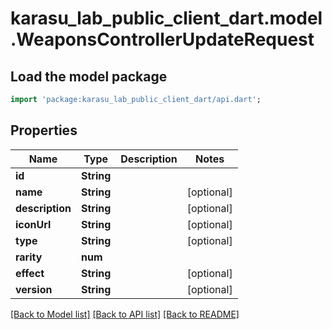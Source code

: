 # karasu_lab_public_client_dart.model.WeaponsControllerUpdateRequest

## Load the model package
```dart
import 'package:karasu_lab_public_client_dart/api.dart';
```

## Properties
Name | Type | Description | Notes
------------ | ------------- | ------------- | -------------
**id** | **String** |  | 
**name** | **String** |  | [optional] 
**description** | **String** |  | [optional] 
**iconUrl** | **String** |  | [optional] 
**type** | **String** |  | [optional] 
**rarity** | **num** |  | 
**effect** | **String** |  | [optional] 
**version** | **String** |  | [optional] 

[[Back to Model list]](../README.md#documentation-for-models) [[Back to API list]](../README.md#documentation-for-api-endpoints) [[Back to README]](../README.md)


